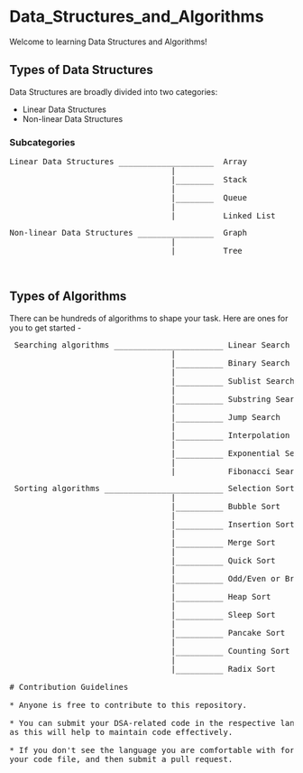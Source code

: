 # Data_Structures_and_Algorithms<br>

Welcome to learning Data Structures and Algorithms!<br>

## Types of Data Structures

Data Structures are broadly divided into two categories: <br>
* Linear Data Structures
* Non-linear Data Structures<br>

### Subcategories
<pre>Linear Data Structures ____________________  Array
                                  |
                                  |________  Stack
                                  |
                                  |________  Queue
                                  |
                                  |________  Linked List</pre>
                            
<pre>Non-linear Data Structures ________________  Graph
                                  |
                                  |________  Tree</pre><br>
    
## Types of Algorithms

There can be hundreds of algorithms to shape your task. Here are ones for you to get started - 

<pre> Searching algorithms _______________________ Linear Search
                                  |
                                  |__________ Binary Search
                                  |
                                  |__________ Sublist Search
                                  |
                                  |__________ Substring Search
                                  |
                                  |__________ Jump Search
                                  |
                                  |__________ Interpolation Search
                                  |
                                  |__________ Exponential Search
                                  |
                                  |__________ Fibonacci Search</pre>
                                  
 <pre> Sorting algorithms _________________________ Selection Sort
                                  |
                                  |__________ Bubble Sort
                                  |
                                  |__________ Insertion Sort
                                  |
                                  |__________ Merge Sort
                                  |
                                  |__________ Quick Sort
                                  |
                                  |__________ Odd/Even or Brick Sort
                                  |
                                  |__________ Heap Sort
                                  |
                                  |__________ Sleep Sort
                                  |
                                  |__________ Pancake Sort
                                  |
                                  |__________ Counting Sort
                                  |
                                  |__________ Radix Sort

# Contribution Guidelines<br>
* Anyone is free to contribute to this repository.<br>
* You can submit your DSA-related code in the respective language folders (i.e. C, C++, Java, Python etc.),
as this will help to maintain code effectively.<br>
* If you don't see the language you are comfortable with for creating a new file, fork this repository to add a folder in your fork, add
your code file, and then submit a pull request.
